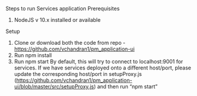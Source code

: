 Steps to run Services application
Prerequisites
1.	NodeJS v 10.x installed or available

Setup
1.	Clone or download both the code from repo - https://github.com/vchandran1/pm_application-ui
2.	Run npm install
3.	Run npm start
By default, this will try to connect to localhost:9001 for services. If we have services deployed onto a different host/port, please update the corresponding host/port in setupProxy.js (https://github.com/vchandran1/pm_application-ui/blob/master/src/setupProxy.js) and then run “npm start”
